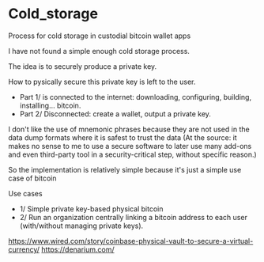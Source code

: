 # Cold_storage
Process for cold storage in custodial bitcoin wallet apps

I have not found a simple enough cold storage process.

The idea is to securely produce a private key.

How to pysically secure this private key is left to the user.

- Part 1/ is connected to the internet: downloading, configuring, building, installing... bitcoin.
- Part 2/ Disconnected: create a wallet, output a private key.

I don't like the use of mnemonic phrases because they are not used in the data dump formats where it is safest to trust the data (At the source: it makes no sense to me to use a secure software to later use many add-ons and even third-party tool in a security-critical step, without specific reason.)

So the implementation is relatively simple because it's just a simple use case of bitcoin

Use cases
- 1/ Simple private key-based physical bitcoin
- 2/ Run an organization centrally linking a bitcoin address to each user (with/without managing private keys).

https://www.wired.com/story/coinbase-physical-vault-to-secure-a-virtual-currency/
https://denarium.com/
